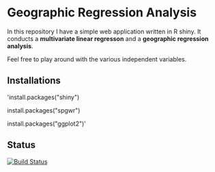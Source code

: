 # Geographic Regression Analysis

In this repository I have a simple web application written in R shiny. It conducts a **multivariate linear regresson** and a 
**geographic regression analysis**. 

Feel free to play around with the various independent variables. 

## Installations

'install.packages("shiny")

install.packages("spgwr")

install.packages("ggplot2")'

## Status
[![Build Status](https://travis-ci.com/username/projectname.svg?branch=master)](https://travis-ci.com/username/projectname)
